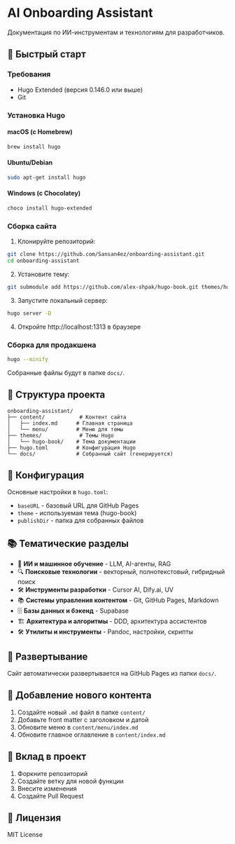 # AI Onboarding Assistant

Документация по ИИ-инструментам и технологиям для разработчиков.

## 🚀 Быстрый старт

### Требования
- Hugo Extended (версия 0.146.0 или выше)
- Git

### Установка Hugo

#### macOS (с Homebrew)
```bash
brew install hugo
```

#### Ubuntu/Debian
```bash
sudo apt-get install hugo
```

#### Windows (с Chocolatey)
```bash
choco install hugo-extended
```

### Сборка сайта

1. Клонируйте репозиторий:
```bash
git clone https://github.com/Sansan4ez/onboarding-assistant.git
cd onboarding-assistant
```

2. Установите тему:
```bash
git submodule add https://github.com/alex-shpak/hugo-book.git themes/hugo-book
```

3. Запустите локальный сервер:
```bash
hugo server -D
```

4. Откройте http://localhost:1313 в браузере

### Сборка для продакшена

```bash
hugo --minify
```

Собранные файлы будут в папке `docs/`.

## 📁 Структура проекта

```
onboarding-assistant/
├── content/           # Контент сайта
│   ├── index.md      # Главная страница
│   └── menu/         # Меню для темы
├── themes/            # Темы Hugo
│   └── hugo-book/    # Тема документации
├── hugo.toml         # Конфигурация Hugo
└── docs/             # Собранный сайт (генерируется)
```

## 🔧 Конфигурация

Основные настройки в `hugo.toml`:
- `baseURL` - базовый URL для GitHub Pages
- `theme` - используемая тема (hugo-book)
- `publishDir` - папка для собранных файлов

## 📚 Тематические разделы

- 🤖 **ИИ и машинное обучение** - LLM, AI-агенты, RAG
- 🔍 **Поисковые технологии** - векторный, полнотекстовый, гибридный поиск
- 🛠️ **Инструменты разработки** - Cursor AI, Dify.ai, UV
- 📚 **Системы управления контентом** - Git, GitHub Pages, Markdown
- 🗄️ **Базы данных и бэкенд** - Supabase
- 🏗️ **Архитектура и алгоритмы** - DDD, архитектура ассистентов
- 🛠️ **Утилиты и инструменты** - Pandoc, настройки, скрипты

## 🚀 Развертывание

Сайт автоматически развертывается на GitHub Pages из папки `docs/`.

## 📝 Добавление нового контента

1. Создайте новый `.md` файл в папке `content/`
2. Добавьте front matter с заголовком и датой
3. Обновите меню в `content/menu/index.md`
4. Обновите главное оглавление в `content/index.md`

## 🤝 Вклад в проект

1. Форкните репозиторий
2. Создайте ветку для новой функции
3. Внесите изменения
4. Создайте Pull Request

## 📄 Лицензия

MIT License
